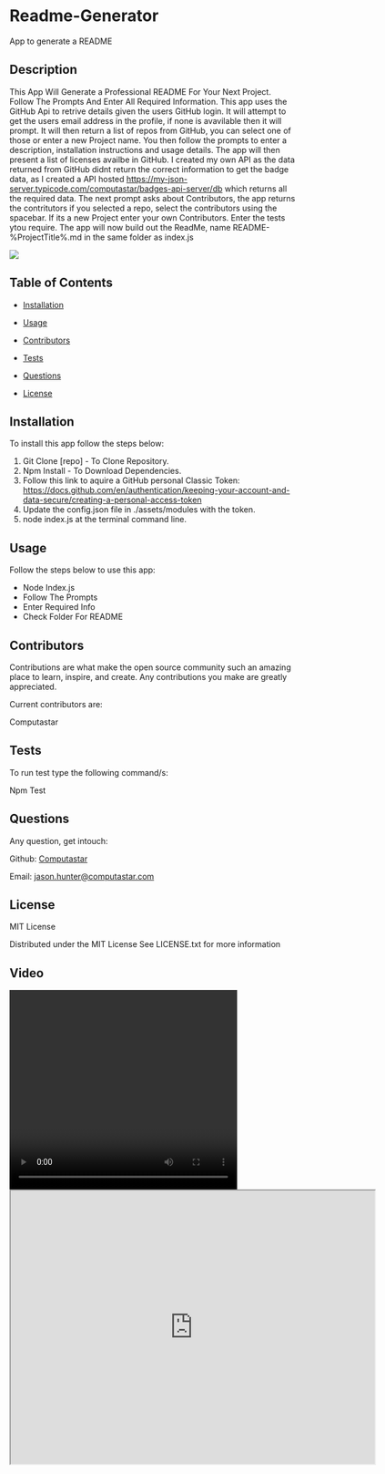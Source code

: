 # Readme-Generator
App to generate a README 

  ## Description
  This App Will Generate a Professional README For Your Next Project. Follow The Prompts And Enter All Required Information. This app uses the GitHub Api to retrive     details given the users GitHub login. It will attempt to get the users email address in the profile, if none is avavilable then it will prompt. It will then return a   list of repos from GitHub, you can select one of those or enter a new Project name. You then follow the prompts to enter a description, installation instructions and usage details. The app will then present a list of licenses availbe in GitHub. I created my own API as the data returned from GitHub didnt return the correct information to get the badge data, as I created a API hosted https://my-json-server.typicode.com/computastar/badges-api-server/db which returns all the required data. The next prompt asks about Contributors, the app returns the contritutors if you selected a repo, select the contributors using the spacebar. If its a new Project enter your own Contributors. Enter the tests ytou require. The app will now build out the ReadMe, name README-%ProjectTitle%.md in the same folder as index.js

  <img src="https://img.shields.io/badge/License-MIT_License-blue.svg">

## Table of Contents 

* [Installation](#installation) 

* [Usage](#usage) 

* [Contributors](#contributors) 

* [Tests](#tests) 

* [Questions](#questions) 

* [License](#license)
 


## Installation 

To install this app follow the steps below: 

  1. Git Clone [repo] - To Clone Repository.
  2. Npm Install - To Download Dependencies.
  3. Follow this link to aquire a GitHub personal Classic Token: 
  https://docs.github.com/en/authentication/keeping-your-account-and-data-secure/creating-a-personal-access-token
  4. Update the config.json file in ./assets/modules with the token.
  5. node index.js at the terminal command line.


## Usage 

Follow the steps below to use this app: 

  * Node Index.js 
  * Follow The Prompts 
  * Enter Required Info 
  * Check Folder For README

## Contributors 

Contributions are what make the open source community such an amazing place to learn, inspire, and create. Any contributions you make are greatly appreciated. 

Current contributors are: 

  Computastar


## Tests

To run test type the following command/s: 

  Npm Test


## Questions

Any question, get intouch: 

  Github: [Computastar](https://github.com/Computastar)

  Email: jason.hunter@computastar.com

  
## License

  MIT License

  Distributed under the MIT License See LICENSE.txt for more information
  
## Video
<video align="left" width="400" height="350" controls> 
<src="https://drive.google.com/file/d/12v2g_dt-fZJb3XFU9TFiRvbJ7Wl19LCT/preview">
</video>
<iframe src="https://drive.google.com/file/d/12v2g_dt-fZJb3XFU9TFiRvbJ7Wl19LCT/preview" width="640" height="480"></iframe>

